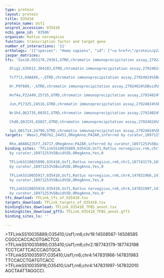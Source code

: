 ```yaml
---
type: protein
layout: protein
title: O35410
protein_name: Usf1
uniprot_accession: O35410
ncbi_gene_id: '83586'
organism: Rattus norvegicus
function: transcription factor and target gene
number_of_interactions: '11'
orthologs: '[{"species": "Homo sapiens", "id": ["<a href=\"/protein/p22415\">P22415</a>"]}, {"species": "Danio rerio", "id": ["<a href=\"/protein/f1qua1\">F1QUA1</a>"]}, {"species": "Mus musculus", "id": ["<a href=\"/protein/q61069\">Q61069</a>"]}]'
jaspar_matrices: 
tfs: 'Sox10,O55170,29361,GTRD,chromatin immunoprecipitation assay,27924024%5Buid%5D,No

  Olig2,G3V612,304103,GTRD,chromatin immunoprecipitation assay,27924024%5Buid%5D,No

  Tcf7l2,D4A8X6,-,GTRD,chromatin immunoprecipitation assay,27924024%5Buid%5D,No

  Hr,P97609,-,GTRD,chromatin immunoprecipitation assay,27924024%5Buid%5D,No

  Hnf4a,P22449,25735,GTRD,chromatin immunoprecipitation assay,27924024%5Buid%5D,No

  Jun,P17325,24516,GTRD,chromatin immunoprecipitation assay,27924024%5Buid%5D,No

  Nr1h4,Q62735,60351,GTRD,chromatin immunoprecipitation assay,27924024%5Buid%5D,No

  Chd8,Q9JIX5,65027,GTRD,chromatin immunoprecipitation assay,27924024%5Buid%5D,No

  Sp1,Q01714,24790,GTRD,chromatin immunoprecipitation assay,27924024%5Buid%5D,No'
targets: 'Hmox1,P06762,24451,ORegAnno;PAZAR,inferred by curator,18971253%5Buid%5D+OR+26578589%5Buid%5D,No

  Rho,A0A0G2JSY7,24717,ORegAnno;PAZAR,inferred by curator,18971253%5Buid%5D+OR+26578589%5Buid%5D,No'
binding_sites: 'TFLinkSS10035889,O35410,Usf1,Rattus norvegicus,rn6,chr19,14508567,14508585,+,rn6&position=chr19:14508567-14508585,inferred
  by curator,18971253%5Buid%5D,ORegAnno,Yes,0

  TFLinkSS10035890,O35410,Usf1,Rattus norvegicus,rn6,chr2,187743179,187743198,-,rn6&position=chr2:187743179-187743198,inferred
  by curator,18971253%5Buid%5D,ORegAnno,Yes,0

  TFLinkSS10035917,O35410,Usf1,Rattus norvegicus,rn6,chr4,147831966,147831983,+,rn6&position=chr4:147831966-147831983,inferred
  by curator,18971253%5Buid%5D,ORegAnno,Yes,0

  TFLinkSS10035918,O35410,Usf1,Rattus norvegicus,rn6,chr4,147831997,147832010,+,rn6&position=chr4:147831997-147832010,inferred
  by curator,18971253%5Buid%5D,ORegAnno,Yes,0'
tfs_download: TFLink_tfs_of_O35410.tsv
targets_download: TFLink_targets_of_O35410.tsv
bindingSites_download: TFLink_O35410_TFBS_annot.tsv
bindingSites_download_gff3: TFLink_O35410_TFBS_annot.gff3
binding_sites_ls: ''

---
```

\>TFLinkSS10035889;O35410;Usf1;rn6;chr19:14508567-14508585\CGGCCACCACGTGACTCG\\>TFLinkSS10035890;O35410;Usf1;rn6;chr2:187743179-187743198\TCCTCATTCACCCAGTGCA\\>TFLinkSS10035917;O35410;Usf1;rn6;chr4:147831966-147831983\TTCCACCTGATGTCACC\\>TFLinkSS10035918;O35410;Usf1;rn6;chr4:147831997-147832010\AGCTAATTAGGCC\